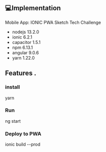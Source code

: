 
## 💻Implementation 

Mobile App: IONIC PWA Sketch Tech Challenge
 - nodejs       13.2.0
 - ionic        6.2.1
 - capacitor    1.5.1
 - npm          6.13.1
 - angular      9.0.6
 - yarn         1.22.0
 
## Features .


### install
yarn

### Run
ng start

### Deploy to PWA
ionic build --prod

